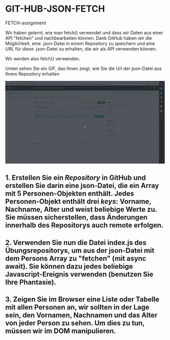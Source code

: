 # GIT-HUB-JSON-FETCH

FETCH-assignment

Wir haben gelernt, wie man fetch() verwendet und dass wir Daten aus einer API "fetchen" und nachbearbeiten können.
Dank GitHub haben wir die Möglichkeit, eine .json-Datei in einem Repository zu speichern und eine URL für diese .json-Datei zu erhalten, die wir als API verwenden können.

Wir werden also fetch(<GITHUB-JSON-FILE-URL>) verwenden.


Unten sehen Sie ein GIF, das Ihnen zeigt, wie Sie die Url der json-Datei aus Ihrem Repository erhalten

![](https://github.com/giacomotolari/fetch-from-github/blob/main/JSON-RAW.gif)


## 1. Erstellen Sie ein ***Repository*** in GitHub und erstellen Sie darin eine json-Datei, die ein Array mit 5 Personen-Objekten enthält. Jedes Personen-Objekt enthält drei ***keys***: Vorname, Nachname, Alter und weist beliebige Werte zu. Sie müssen sicherstellen, dass Änderungen innerhalb des Repositorys auch remote erfolgen.

## 2. Verwenden Sie nun die Datei index.js des Übungsrepositorys, um aus der json-Datei mit dem Persons Array zu "fetchen" (mit async await). Sie können dazu jedes beliebige Javascript-Ereignis verwenden (benutzen Sie Ihre Phantasie).

## 3. Zeigen Sie im Browser eine Liste oder Tabelle mit allen Personen an, wir sollten in der Lage sein, den Vornamen, Nachnamen und das Alter von jeder Person zu sehen. Um dies zu tun, müssen wir im DOM manipulieren.


